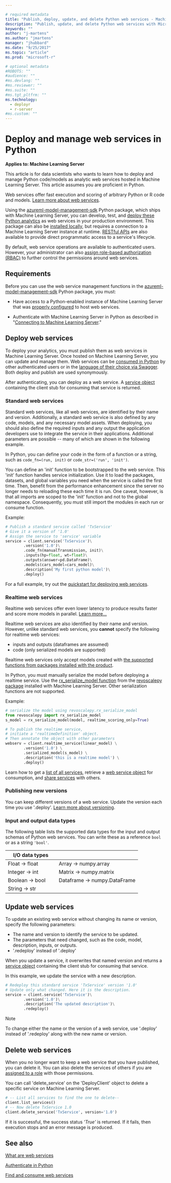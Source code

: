 ```yaml
---

# required metadata
title: "Publish, deploy, update, and delete Python web services - Machine Learning Server | Microsoft Docs"
description: "Publish, update, and delete Python web services with Microsoft R Server"
keywords: ""
author: "j-martens"
ms.author: "jmartens"
manager: "jhubbard"
ms.date: "9/25/2017"
ms.topic: "article"
ms.prod: "microsoft-r"

# optional metadata
#ROBOTS: ""
#audience: ""
#ms.devlang: ""
#ms.reviewer: ""
#ms.suite: ""
#ms.tgt_pltfrm: ""
ms.technology: 
  - deployr
  - r-server
#ms.custom: ""
---
```


# Deploy and manage web services in Python 

**Applies to: Machine Learning Server**

This article is for data scientists who wants to learn how to deploy and manage Python code/models as analytic web services hosted in Machine Learning Server. This article assumes you are proficient in Python.

Web services offer fast execution and scoring of arbitrary Python or R code and models. [Learn more about web services](../concept-what-are-web-services.md).

Using the [azureml-model-management-sdk](../../python-reference/azureml-model-management-sdk/azureml-model-management-sdk.md)  Python package, which ships with Machine Learning Server, you can develop, test, and [deploy these Python analytics](#publishService) as web services in your production environment. This package can also be [installed locally](../../install/python-libraries-interpreter.md), but requires a connection to a Machine Learning Server instance at runtime. [RESTful APIs](../concept-api.md) are also available to provide direct programmatic access to a service's lifecycle.

By default, web service operations are available to authenticated users. However, your administrator can also [assign role-based authorization (RBAC)](../configure-roles.md) to further control the permissions around web services. 



<a name="auth"></a>

## Requirements

Before you can use the web service management functions in the [azureml-model-management-sdk](../../python-reference/azureml-model-management-sdk/azureml-model-management-sdk.md) Python package, you must:
+ Have access to a Python-enabled instance of Machine Learning Server that was  [properly configured](../../operationalize/configure-start-for-administrators.md#configure-server-for-operationalization) to host web services. 

+ Authenticate with Machine Learning Server in Python as described in "[Connecting to Machine Learning Server](how-to-authenticate-in-python.md)."


<a name="publishService"></a>

## Deploy web services

To deploy your analytics, you must publish them as web services in Machine Learning Server. Once hosted on Machine Learning Server, you can update and manage them.  Web services can be [consumed in Python](how-to-consume-web-service.md) by other authenticated users or in the [language of their choice via Swagger](../how-to-build-api-clients-from-swagger-for-app-integration.md). Both deploy and publish are used synonymously.

After authenticating, you can deploy as a web service. A [service object](../../python-reference/azureml-model-management-sdk/service.md) containing the client stub for consuming that service is returned.

### Standard web services

Standard web services, like all web services, are identified by their name and version. Additionally, a standard web service is also defined by any code, models, and any necessary model assets. When deploying, you should also define the required inputs and any output the application developers use to integrate the service in their applications. Additional parameters are possible -- many of which are shown in the following example.

In Python, you can define your code in the form of a function or a string, such as
`code_fn=(run, init)` or `code_str=('run', 'init')`.

You can define an 'init' function to be bootstrapped to the web service. This 'init' function handles service initialization. Use it to load the packages, datasets, and global variables you need when the service is called the first time. Then, benefit from the performance enhancement since the server no longer needs to reloading these each time it is run. One caveat, however, is that all imports are scoped to the 'init' function and not to the global namespace. Consequently, you must still import the modules in each run or consume function. 

<a name="deploy-example"></a>
Example: 

```Python
# Publish a standard service called 'TxService'
# Give it a version of '1.0'
# Assign the service to 'service' variable
service = client.service('TxService')\
        .version('1.0')\
        .code_fn(manualTransmission, init)\
        .inputs(hp=float, wt=float)\
        .outputs(answer=pd.DataFrame)\
        .models(cars_model=cars_model)\
        .description('My first python model')\
        .deploy()
```

For a full example, try out the [quickstart for deploying web services](quickstart-deploy-python-web-service.md).

<a name=realtime-example></a>

### Realtime web services

Realtime web services offer even lower latency to produce results faster and score more models in parallel. [Learn more...](../concept-what-are-web-services.md)

Realtime web services are also identified by their name and version. However, unlike standard web services, you **cannot** specify the following for realtime web services:
+ inputs and outputs (dataframes are assumed)
+ code (only serialized models are supported)

Realtime web services only accept models created with [the supported functions from packages installed with the product](../concept-what-are-web-services.md#realtime). 

In Python, you must manually serialize the model before deploying a realtime service. Use the [rx_serialize_model function](../../python-reference/revoscalepy/rx-serialize-model.md) from the [revoscalepy package](../../python-reference/revoscalepy/revoscalepy-package.md) installed with Machine Learning Server. Other serialization functions are not supported.

Example: 

```Python
# serialize the model using revoscalepy.rx_serialize_model
from revoscalepy import rx_serialize_model
s_model = rx_serialize_model(model, realtime_scoring_only=True)

# To publish the realtime service, 
# initiate a 'realtimeDefinition' object.
# Then annotate the object with other parameters
webserv = client.realtime_service(linear_model) \
        .version('1.0') \
        .serialized_model(s_model) \
        .description('this is a realtime model') \
        .deploy()
```

Learn how to get a [list of all services](how-to-consume-web-services.md), retrieve a [web service object](how-to-consume-web-services.md) for consumption, and [share services](how-to-consume-web-services.md) with others.

### Publishing new versions

You can keep different versions of a web service. Update the version each time you use '.deploy'. [Learn more about versioning](#versioning).

<a name="data-types"></a>

### Input and output data types

The following table lists the supported data types for the input and output schemas of Python web services.  You can write these as a reference `bool` or as a string `'bool'`.

|I/O data types||
|--------|-----|
|Float &rarr; float|Array &rarr; numpy.array |
|Integer &rarr; int|Matrix &rarr; numpy.matrix |
|Boolean &rarr; bool&nbsp;&nbsp;&nbsp;&nbsp;&nbsp;&nbsp;|Dataframe &rarr; numpy.DataFrame|
|String &rarr; str||

<a name="updateService"></a>

## Update web services

To update an existing web service without changing its name or version, specify the following parameters:
+ The name and version to identify the service to be updated.
+ The parameters that need changed, such as the code, model, description, inputs, or outputs.
+ '.redeploy' instead of '.deploy'  

When you update a service, it overwrites that named version and returns a [service object](../../python-reference/azureml-model-management-sdk/service.md) containing the client stub for consuming that service.

In this example, we update the service with a new description. 

```Python
# Redeploy this standard service 'TxService' version '1.0'
# Update only what changed. Here it is the description.
service = client.service('TxService')\
        .version('1.0')\
        .description('The updated description')\
        .redeploy()
```

>[!NOTE]
>To change either the name or the version of a web service, use '.deploy' instead of '.redeploy' along with the new name or version. 

<a name="deleteService"></a>

## Delete web services

When you no longer want to keep a web service that you have published, you can delete it. You can also delete the services of others if you are [assigned to a role](../configure-roles.md) with those permissions. 

You can call 'delete_service' on the 'DeployClient' object to delete a specific service on Machine Learning Server.

```Python
# -- List all services to find the one to delete--
client.list_services()
# -- Now delete TxService 1.0
client.delete_service('TxService', version='1.0')
```

If it is successful, the success status  _'True'_  is returned. If it fails, then execution stops and an error message is produced.

## See also

[What are web services](../concept-what-are-web-services.md)

[Authenticate in Python](how-to-authenticate-in-python.md)

[Find and consume web services](how-to-consume-web-services.md)